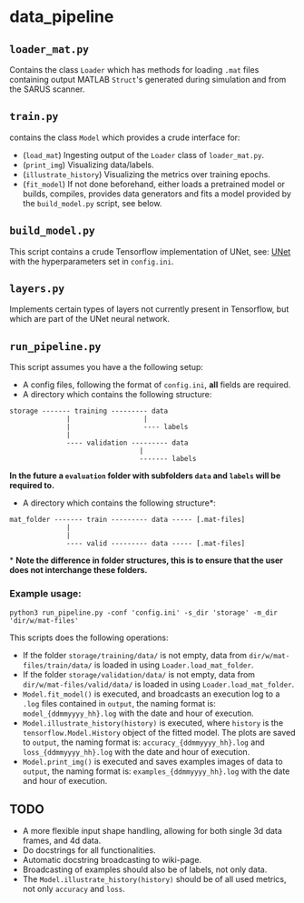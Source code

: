 # data_pipeline

## `loader_mat.py`

Contains the class `Loader` which has methods for loading `.mat` files containing output MATLAB `Struct`'s generated during simulation and from the SARUS scanner.

## `train.py`

contains the class `Model` which provides a crude interface for:

* (`load_mat`) Ingesting output of the `Loader` class of `loader_mat.py`.
* (`print_img`) Visualizing data/labels.
* (`illustrate_history`) Visualizing the metrics over training epochs.
* (`fit_model`) If not done beforehand, either loads a pretrained model or builds, compiles, provides data generators and fits a model provided by the `build_model.py` script, see below.

## `build_model.py`

This script contains a crude Tensorflow implementation of UNet, see:
[UNet](https://arxiv.org/abs/1505.04597) \
with the hyperparameters set in `config.ini`.

## `layers.py`
Implements certain types of layers not currently present in Tensorflow, but which are part of the UNet neural network.

## `run_pipeline.py`
This script assumes you have a the following setup:
* A config files, following the format of `config.ini`, **all** fields are required.
* A directory which contains the following structure:
```
storage ------- training --------- data  
              |                  |  
              |                  ---- labels  
              |  
              ---- validation --------- data  
                                |  
                                ------- labels
```
__In the future a `evaluation` folder with subfolders `data` and `labels` will be required to.__
* A directory which contains the following structure\*:
```
mat_folder ------- train --------- data ----- [.mat-files]
              |                   
              |  
              ---- valid --------- data ----- [.mat-files]
```
\* **Note the difference in folder structures, this is to ensure that the user does not interchange these folders.**


### Example usage:
```{bash}
python3 run_pipeline.py -conf 'config.ini' -s_dir 'storage' -m_dir 'dir/w/mat-files'
```
This scripts does the following operations:
* If the folder `storage/training/data/` is not empty, data from `dir/w/mat-files/train/data/` is loaded in using `Loader.load_mat_folder`.
* If the folder `storage/validation/data/` is not empty, data from `dir/w/mat-files/valid/data/` is loaded in using `Loader.load_mat_folder`.
* `Model.fit_model()` is executed, and broadcasts an execution log to a `.log` files contained in `output`, the naming format is: `model_{ddmmyyyy_hh}.log` with the date and hour of execution.
* `Model.illustrate_history(history)` is executed, where `history` is the `tensorflow.Model.History` object of the fitted model. The plots are saved to `output`, the naming format is: `accuracy_{ddmmyyyy_hh}.log` and `loss_{ddmmyyyy_hh}.log` with the date and hour of execution.
* `Model.print_img()` is executed and saves examples images of data to `output`, the naming format is: `examples_{ddmmyyyy_hh}.log` with the date and hour of execution.


## TODO

* A more flexible input shape handling, allowing for both single 3d data frames, and 4d data.
* Do docstrings for all functionalities.
* Automatic docstring broadcasting to wiki-page. 
* Broadcasting of examples should also be of labels, not only data.
* The `Model.illustrate_history(history)` should be of all used metrics, not only `accuracy` and `loss`.